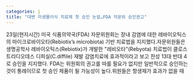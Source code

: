 ```yaml
---
categories: j
title: "대변 미생물이식 치료제 첫 승인 눈앞…FDA 자문위 승인권고"
---
```

23일(현지시간) 미국 식품의약국(FDA) 자문위원회는 장내 감염에 대한 레바이오틱스의 마이크로바이오타(Rebiotix’s microbiota) 기반 치료법을 지지했다.자문위원들은 생명공학사 레바이오틱스(Rebiotix)가 개발한 "레비오타"(Rebyota) 치료법이 클로스트리디오데스 디피실(C.diffile) 재발 감염치료에 효과적이라고 보고 찬성 13대 반대 4로 승인을 지지했다. FDA는 위원회의 권고를 따를 필요가 없지만 일반적으로 승인하는 것이 통례이므로 첫 승인 제품이 될 가능성이 높다.위원들은 항생제가 효과가 없을 때
